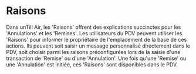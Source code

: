 # Raisons

Dans unTill Air, les 'Raisons' offrent des explications succinctes pour les 'Annulations' et les 'Remises'. Les utilisateurs du PDV peuvent utiliser les 'Raisons' pour informer le propriétaire de l'emplacement de la base de ces actions. Ils peuvent soit saisir un message personnalisé directement dans le PDV, soit choisir parmi les raisons préconfigurées lors de la saisie d'une transaction de 'Remise' ou d'une 'Annulation'. Une fois qu'une 'Remise' ou une 'Annulation' est initiée, ces 'Raisons' sont disponibles dans le PDV.